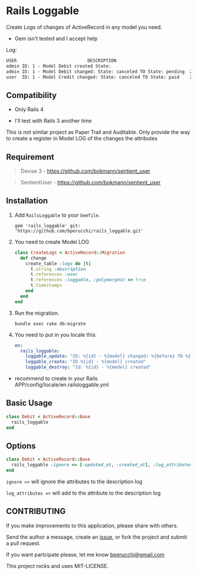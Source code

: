 Rails Loggable
==============

Create Logs of changes of ActiveRecord in any model you need.

* Gem isn't tested and I accept help

Log:

```HTML
USER                           DESCRIPTION                                        DATE
admin ID: 1 - Model Debit created State:                               2013-11-20 20:09:41 UTC
admin ID: 1 - Model Debit changed: State: canceled TO State: pending  2013-11-20 20:09:41 UTC
user  ID: 1 - Model Credit changed: State: canceled TO State: paid    2013-11-20 20:09:41 UTC
```

## Compatibility
* Only Rails 4

* I'll test with Rails 3 another time

This is not similar project as Paper Trail and Auditable. Only provide the way to create a register in Model LOG of the changes the attributes

## Requirement 

  > Devise 3 - https://github.com/bokmann/sentient_user
  
  > SentientUser - https://github.com/bokmann/sentient_user

## Installation 

1. Add `RailsLoggable` to your `Gemfile`.

    `gem 'rails_loggable' git: 'https://github.com/bperucchi/rails_loggable.git'`

2. You need to create Model LOG

    ```ruby 
    class CreateLogs < ActiveRecord::Migration
      def change
        create_table :logs do |t|
          t.string :description
          t.references :user
          t.references :loggable, :polymorphic => true
          t.timestamps
        end
      end
    end
    ```

3. Run the migration.

    `bundle exec rake db:migrate`

4. You need to put in you locale this:
    ```YAML
    en:
      rails_loggable:
        loggable_update: "ID: %{id} - %{model} changed: %{before} TO %{after}"
        loggable_create: "ID %{id} - %{model} created" 
        loggable_destroy: "Id: %{id} - %{model} created" 

* recommend to create in your Rails APP/config/locale/en.railsloggable.yml

## Basic Usage

```ruby
class Debit < ActiveRecord::Base
  rails_loggable
end
```

## Options
```ruby
class Debit < ActiveRecord::Base
  rails_loggable :ignore => [:updated_at, :created_at], :log_attributes => :id
end
```

`ignore =>` will ignore the attributes to the description log 

`log_attributes =>` will add to the attribute to the description log

## CONTRIBUTING

If you make improvements to this application, please share with others.

Send the author a message, create an [issue](https://github.com/bperucchi/rails_loggable/issues), or fork the project and submit a pull request.

If you want partcipate please, let me know bperucchi@gmail.com

This project rocks and uses MIT-LICENSE.